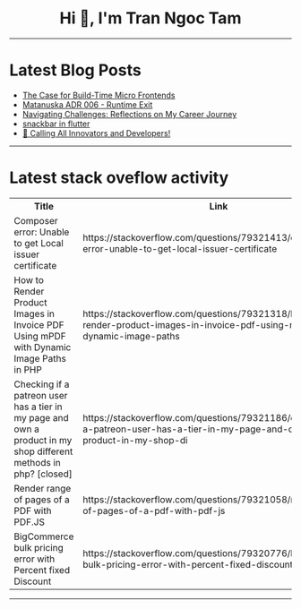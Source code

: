 <h1 align="center">Hi 👋, I'm Tran Ngoc Tam</h1>

---

# Latest Blog Posts 
<!-- BLOG-POST-LIST:START -->
- [The Case for Build-Time Micro Frontends](https://dev.to/msm8/the-case-for-build-time-micro-frontends-2a6f)
- [Matanuska ADR 006 - Runtime Exit](https://dev.to/jfhbrook/matanuska-adr-006-runtime-exit-34jg)
- [Navigating Challenges: Reflections on My Career Journey](https://dev.to/yetesfa/navigating-challenges-reflections-on-my-career-journey-34p0)
- [snackbar in flutter](https://dev.to/2025_25258d57b869e4005098/snackbar-in-flutter-1e9a)
- [🚀 Calling All Innovators and Developers!](https://dev.to/soorajsuresh/calling-all-innovators-and-developers-2fag)
<!-- BLOG-POST-LIST:END -->

---

# Latest stack oveflow activity
<table>
  <tr><th>Title</th><th>Link</th></tr>
  <!-- STACKOVERFLOW:START --><tr><td>Composer error: Unable to get Local issuer certificate</td><td>https://stackoverflow.com/questions/79321413/composer-error-unable-to-get-local-issuer-certificate</td></tr><tr><td>How to Render Product Images in Invoice PDF Using mPDF with Dynamic Image Paths in PHP</td><td>https://stackoverflow.com/questions/79321318/how-to-render-product-images-in-invoice-pdf-using-mpdf-with-dynamic-image-paths</td></tr><tr><td>Checking if a patreon user has a tier in my page and own a product in my shop different methods in php? [closed]</td><td>https://stackoverflow.com/questions/79321186/checking-if-a-patreon-user-has-a-tier-in-my-page-and-own-a-product-in-my-shop-di</td></tr><tr><td>Render range of pages of a PDF with PDF.JS</td><td>https://stackoverflow.com/questions/79321058/render-range-of-pages-of-a-pdf-with-pdf-js</td></tr><tr><td>BigCommerce bulk pricing error with Percent fixed Discount</td><td>https://stackoverflow.com/questions/79320776/bigcommerce-bulk-pricing-error-with-percent-fixed-discount</td></tr><!-- STACKOVERFLOW:END -->
</table>

---


